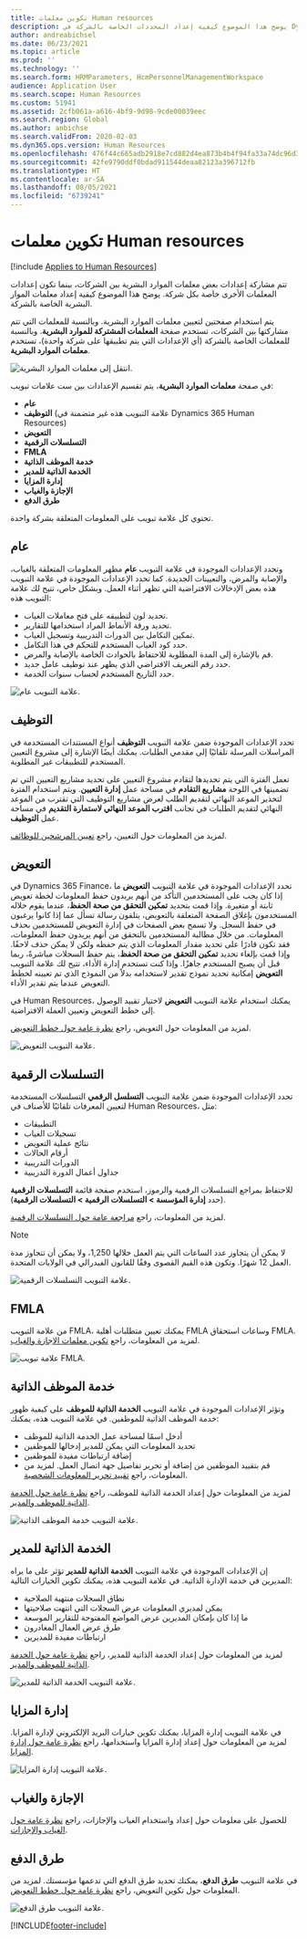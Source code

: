 ```yaml
---
title: تكوين معلمات Human resources
description: يوضح هذا الموضوع كيفية إعداد المحددات الخاصة بالشركة في Dynamics 365 Human Resources.
author: andreabichsel
ms.date: 06/23/2021
ms.topic: article
ms.prod: ''
ms.technology: ''
ms.search.form: HRMParameters, HcmPersonnelManagementWorkspace
audience: Application User
ms.search.scope: Human Resources
ms.custom: 51941
ms.assetid: 2cfb061a-a616-4bf9-9d98-9cde00039eec
ms.search.region: Global
ms.author: anbichse
ms.search.validFrom: 2020-02-03
ms.dyn365.ops.version: Human Resources
ms.openlocfilehash: 476f44c665adb2918e7cd882d4ea873b4b4f94fa33a74dc96d3eccc74b676ce5
ms.sourcegitcommit: 42fe9790ddf0bdad911544deaa82123a396712fb
ms.translationtype: HT
ms.contentlocale: ar-SA
ms.lasthandoff: 08/05/2021
ms.locfileid: "6739241"
---
```

# <a name="configure-human-resources-parameters"></a>تكوين معلمات Human resources

[!include [Applies to Human Resources](../includes/applies-to-hr.md)]

تتم مشاركة إعدادات بعض معلمات الموارد البشرية بين الشركات، بينما تكون إعدادات المعلمات الأخرى خاصة بكل شركة. يوضح هذا الموضوع كيفية إعداد معلمات الموار البشرية الخاصة بالشركة.

يتم استخدام صفحتين لتعيين معلمات الموارد البشرية. وبالنسبة للمعلمات التي تتم مشاركتها بين الشركات، تستخدم صفحة **المعلمات المشتركة للموارد البشرية**. وبالنسبة للمعلمات الخاصة بالشركة (أي الإعدادات التي يتم تطبيقها على شركة واحدة)، تستخدم **معلمات الموارد البشرية**.

![انتقل إلى معلمات الموارد البشرية.](./media/hr-employee-self-service-human-resources-parameters.png)

في صفحة **معلمات الموارد البشرية**، يتم تقسيم الإعدادات بين ست علامات تبويب:

- **عام**
- **التوظيف** (علامة التبويب هذه غير متضمنة في Dynamics 365 Human Resources)
- **التعويض**
- **التسلسلات الرقمية**
- **FMLA**
- **خدمة الموظف الذاتية**
- **الخدمة الذاتية للمدير**
- **إدارة المزايا**
- **الإجازة والغياب**
- **طرق الدفع**

تحتوي كل علامة تبويب على المعلومات المتعلقة بشركة واحدة.

## <a name="general"></a>عام

وتحدد الإعدادات الموجودة في علامة التبويب **عام** مظهر المعلومات المتعلقة بالغياب، والإصابة والمرض، والتعيينات الجديدة. كما تحدد الإعدادات الموجودة في علامة التبويب هذه بعض الإدخالات الافتراضية التي تظهر أثناء العمل. وبشكل خاص، تتيح لك علامة التبويب هذه:

- تحديد لون لتطبيقه على فتح معاملات الغياب.
- تحديد ورقة الأنماط المراد استخدامها للتقارير.
- تمكين التكامل بين الدورات التدريبية وتسجيل الغياب.
- حدد كود الغياب المستخدم للتحكم في هذا التكامل.
- قم بالإشارة إلى المدة المطلوبة للاحتفاظ بالحوادث الخاصة بالإصابة والمرض.
- حدد رقم التعريف الافتراضي الذي يظهر عند توظيف عامل جديد.
- حدد التاريخ المستخدم لحساب سنوات الخدمة. 

![علامة التبويب عام.](./media/hr-setup-parameters-general.png)

## <a name="recruitment"></a>التوظيف

تحدد الإعدادات الموجودة ضمن علامة التبويب **التوظيف** أنواع المستندات المستخدمة في المراسلات المرسلة تلقائيًا إلى مقدمي الطلبات. يمكنك أيضًا الإشارة إلى مشروع التعيين المستخدم للتطبيقات غير المطلوبة.

تعمل الفترة التي يتم تحديدها لتقادم مشروع التعيين على تحديد مشاريع التعيين التي تم تضمينها في اللوحة **مشاريع التقادم** في مساحة عمل **إدارة التعيين**. ويتم استخدام الفترة لتحذير الموعد النهائي لتقديم الطلب لعرض مشاريع التوظيف التي تقترب من الموعد النهائي لتقديم الطلبات في تجانب **اقترب الموعد النهائي لاستمارة التقديم‬** في مساحة عمل **التوظيف**.

لمزيد من المعلومات حول التعيين، راجع [تعيين المرشحين للوظائف](hr-personnel-recruit.md).

## <a name="compensation"></a>التعويض

في Dynamics 365 Finance، تحدد الإعدادات الموجودة في علامة التبويب **التعويض** ما إذا كان يجب على المستخدمين التأكد من أنهم يريدون حفظ المعلومات لخطة تعويض ثابتة أو متغيرة. وإذا قمت بتحديد **تمكين التحقق من صحة الحفظ**، عندما يقوم خلاله المستخدمون بإغلاق الصفحة المتعلقة بالتعويض، يتلقون رسالة تسأل عما إذا كانوا يرغبون في حفظ السجل. ولا تسمح بعض الصفحات في إدارة التعويض للمستخدمين بحذف المعلومات.‬ من خلال مطالبة المستخدمين بالتحقق من أنهم يريدون حفظ المعلومات، فقد تكون قادرًا على تحديد مقدار المعلومات الذي يتم حفظه ولكن لا يمكن حذف لاحقًا. وإذا قمت بإلغاء تحديد **تمكين التحقق من صحة الحفظ**، يتم حفظ السجلات مباشرةً، ربما قبل أن يصبح المستخدم جاهزًا. وإذا كنت تستخدم إدارة الأداء، تتيح لك علامة التبويب **التعويض** إمكانية تحديد نموذج تقدير لاستخدامه بدلاً من النموذج الذي تم تعيينه لخطط التعويض عندما يتم تقدير الأداء.

في Human Resources، يمكنك استخدام علامة التبويب **التعويض** لاختيار تقييد الوصول إلى خطط التعويض وتعيين العملة الافتراضية.

لمزيد من المعلومات حول التعويض، راجع [نظرة عامة حول خطط التعويض](hr-compensation-overview.md).

![علامة التبويب التعويض.](./media/hr-setup-parameters-compensation.png)

## <a name="number-sequences"></a>التسلسلات الرقمية

تحدد الإعدادات الموجودة ضمن علامة التبويب **التسلسل الرقمي** التسلسلات المستخدمة لتعيين المعرفات تلقائيًا للأصناف في Human Resources، مثل:

- التطبيقات
- تسجيلات الغياب
- نتائج عملية التعويض
- أرقام الحالات
- الدورات التدريبية
- جداول أعمال الدورة التدريبية

للاحتفاظ بمراجع التسلسلات الرقمية والرموز، استخدم صفحة قائمة **التسلسلات الرقمية** (حدد **إدارة المؤسسة > التسلسلات الرقمية > التسلسلات الرقمية**).

لمزيد من المعلومات، راجع [مراجعة عامة حول التسلسلات الرقمية](../fin-ops-core/fin-ops/organization-administration/number-sequence-overview.md?toc=%2fdynamics365%2fhuman-resources%2ftoc.json).

> [!NOTE]
> لا يمكن أن يتجاوز عدد الساعات التي يتم العمل خلالها 1,250، ولا يمكن أن تتجاوز مدة العمل 12 شهرًا. وتكون هذه القيم القصوى وفقًا للقانون الفيدرالي في الولايات المتحدة.

![علامة التبويب التسلسلات الرقمية.](./media/hr-setup-parameters-number-sequences.png)

## <a name="fmla"></a>FMLA

من علامة التبويب FMLA، يمكنك تعيين متطلبات أهلية FMLA وساعات استحقاق FMLA. لمزيد من المعلومات، راجع [تكوين معلمات الإجازة والغياب](hr-leave-and-absence-parameters.md).

![علامة تبويب FMLA.](./media/hr-setup-parameters-fmla.png)

## <a name="employee-self-service"></a>خدمة الموظف الذاتية

وتؤثر الإعدادات الموجودة في علامة التبويب **الخدمة الذاتية للموظف** على كيفية ظهور خدمة الموظف الذاتية للموظفين. في علامة التبويب هذه، يمكنك:

- أدخل اسمًا لمساحة عمل الخدمة الذاتية للموظف
- تحديد المعلومات التي يمكن للمدير إدخالها للموظفين
- إضافة ارتباطات مفيدة للموظفين
- قم بتقييد الموظفين من إضافة أو تحرير تفاصيل جهة اتصال العمل. لمزيد من المعلومات، راجع [تقييد تحرير المعلومات الشخصية](hr-employee-self-service-restrict-editing.md).

لمزيد من المعلومات حول إعداد الخدمة الذاتية للموظف، راجع [نظرة عامة حول الخدمة الذاتية للموظف والمدير](hr-employee-manager-self-service-overview.md).

![علامة التبويب خدمة الموظف الذاتية.](./media/hr-setup-parameters-employee-self-service.png)

## <a name="manager-self-service"></a>الخدمة الذاتية للمدير

إن الإعدادات الموجودة في علامة التبويب **الخدمة الذاتية للمدير** تؤثر على ما يراه المديرين في خدمة الإدارة الذاتية. في علامة التبويب هذه، يمكنك تكوين الخيارات التالية:

- نطاق السجلات منتهية الصلاحية
- يمكن لمديري المعلومات عرض السجلات التي انتهت صلاحيتها
- ما إذا كان بإمكان المديرين عرض المواضع المفتوحة للتقارير الموسعة
- طرق عرض العمال المغادرون
- ارتباطات مفيدة للمديرين

لمزيد من المعلومات حول إعداد الخدمة الذاتية للمدير، راجع [نظرة عامة حول الخدمة الذاتية للموظف والمدير](hr-employee-manager-self-service-overview.md).

![علامة التبويب الخدمة الذاتية للمدير.](./media/hr-setup-parameters-manager-self-service.png)

## <a name="benefits-management"></a>إدارة المزايا

في علامة التبويب إدارة المزايا، يمكنك تكوين خيارات البريد الإلكتروني لإدارة المزايا. لمزيد من المعلومات حول إعداد إدارة المزايا واستخدامها، راجع [نظرة عامة حول إدارة المزايا](hr-benefits-management-overview.md).

![علامة التبويب إدارة المزايا.](./media/hr-setup-parameters-benefits-management.png)

## <a name="leave-and-absence"></a>الإجازة والغياب

للحصول على معلومات حول إعداد واستخدام الغياب والإجازات، راجع [نظرة عامة حول الغياب والإجازات](hr-leave-and-absence-overview.md).

## <a name="payment-methods"></a>طرق الدفع

في علامة التبويب **طرق الدفع**، يمكنك تحديد طرق الدفع التي تدعمها مؤسستك. لمزيد من المعلومات حول تكوين التعويض، راجع [نظرة عامة حول خطط التعويض](hr-compensation-overview.md).

![علامة التبويب طرق الدفع.](./media/hr-setup-parameters-payment-methods.png)


[!INCLUDE[footer-include](../includes/footer-banner.md)]
